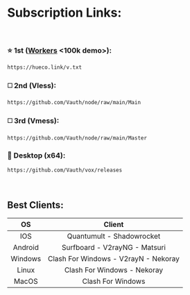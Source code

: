 # Subscription Links:
<br>

### ⭐ 1st ([Workers](https://github.com/Vauth/vless-cf) <100k demo>):
```html
https://hueco.link/v.txt
```

### ◻️ 2nd (Vless):
```html
https://github.com/Vauth/node/raw/main/Main
```

### ◻️ 3rd (Vmess):
```html
https://github.com/Vauth/node/raw/main/Master
```

### 🚀 Desktop (x64):
```html
https://github.com/Vauth/vox/releases
```

<br>

## Best Clients:

|    OS   |                   Client               |
|:-------:|:--------------------------------------:|
|   IOS   |        Quantumult - Shadowrocket       |
| Android |      Surfboard - V2rayNG - Matsuri     |
| Windows |   Clash For Windows - V2rayN - Nekoray |
|  Linux  |      Clash For Windows - Nekoray       |
|  MacOS  |           Clash For Windows            |


